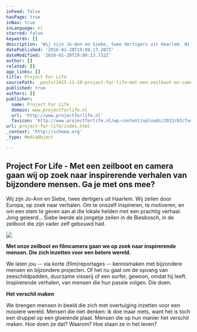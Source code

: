 ```yaml
---
inFeed: false
hasPage: true
inNav: true
inLanguage: nl
starred: false
keywords: []
description: 'Wij zijn Jo-Ann en Siebe, twee dertigers uit Haarlem. Wij zeilen door Europa, op zoek naar verhalen. Om te onszelf inspireren, te motiveren, en om een stem te geven aan al die lokale helden met een prachtig verhaal. Jong geleerd... Siebe leerde als jongetje zeilen in de Biesbosch, in de zeilboot die zijn vader zelf gebouwd had.'
datePublished: '2016-01-20T19:08:17.207Z'
dateModified: '2016-01-20T19:08:13.732Z'
author: []
related: []
app_links: []
title: Project For Life
sourcePath: _posts/2015-11-20-project-for-life-met-een-zeilboot-en-camera-gaan-wij-op-zo.md
published: true
authors: []
publisher:
  name: Project For Life
  domain: www.projectforlife.nl
  url: 'http://www.projectforlife.nl'
  favicon: 'http://www.projectforlife.nl/wp-content/uploads/2013/03/favicon.png'
url: project-for-life/index.html
_context: 'http://schema.org'
_type: MediaObject

---
```

<article style=""><h1>Project For Life - Met een zeilboot en camera gaan wij op zoek naar inspirerende verhalen van bijzondere mensen. Ga je met ons mee?</h1><p>Wij zijn Jo-Ann en Siebe, twee dertigers uit Haarlem. Wij zeilen door Europa, op zoek naar verhalen. Om te onszelf inspireren, te motiveren, en om een stem te geven aan al die lokale helden met een prachtig verhaal. Jong geleerd... Siebe leerde als jongetje zeilen in de Biesbosch, in de zeilboot die zijn vader zelf gebouwd had.</p><img src="http://www.projectforlife.nl/wp-content/uploads/2013/03/logo-project-for-life.png" /></article>

**Met onze zeilboot en filmcamera gaan we op zoek naar inspirerende mensen. Die zich inzetten voor een betere wereld.**

We laten jou -- via korte (film)reportages -- kennismaken met bijzondere mensen en bijzondere projecten. Of het nu gaat om de opvang van zeeschildpadden, duurzame visserij of een surfer, gewoon, omdat hij leeft. Inspirerende verhalen, van mensen die hun passie volgen. Die doen.

**Het verschil maken**

We brengen mensen in beeld die zich met overtuiging inzetten voor een mooiere wereld. Mensen die niet denken: ik doe maar niets, want het is toch een druppel op een gloeiende plaat. Mensen die op hun manier het verschil maken. Hoe doen ze dat? Waarom? Hoe staan ze in het leven?